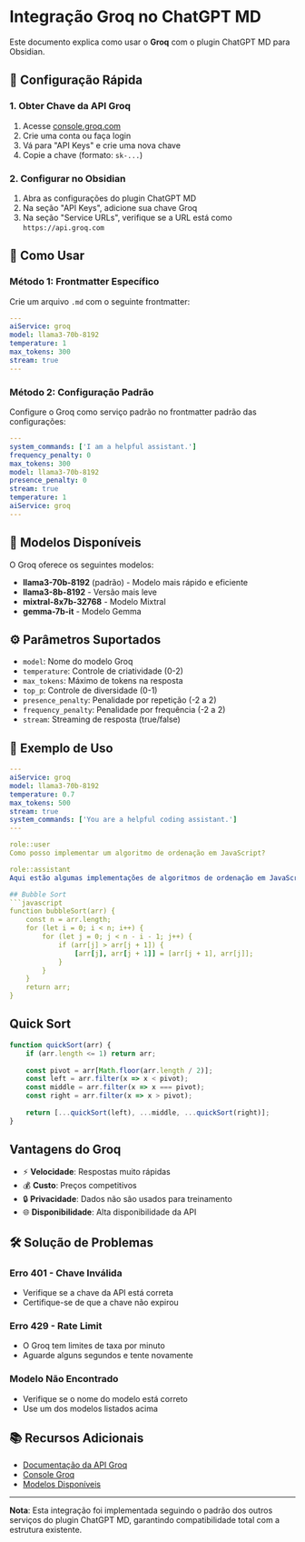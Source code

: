 # Integração Groq no ChatGPT MD

Este documento explica como usar o **Groq** com o plugin ChatGPT MD para Obsidian.

## 🚀 Configuração Rápida

### 1. Obter Chave da API Groq

1. Acesse [console.groq.com](https://console.groq.com)
2. Crie uma conta ou faça login
3. Vá para "API Keys" e crie uma nova chave
4. Copie a chave (formato: `sk-...`)

### 2. Configurar no Obsidian

1. Abra as configurações do plugin ChatGPT MD
2. Na seção "API Keys", adicione sua chave Groq
3. Na seção "Service URLs", verifique se a URL está como `https://api.groq.com`

## 📝 Como Usar

### Método 1: Frontmatter Específico

Crie um arquivo `.md` com o seguinte frontmatter:

```yaml
---
aiService: groq
model: llama3-70b-8192
temperature: 1
max_tokens: 300
stream: true
---
```

### Método 2: Configuração Padrão

Configure o Groq como serviço padrão no frontmatter padrão das configurações:

```yaml
---
system_commands: ['I am a helpful assistant.']
frequency_penalty: 0
max_tokens: 300
model: llama3-70b-8192
presence_penalty: 0
stream: true
temperature: 1
aiService: groq
---
```

## 🤖 Modelos Disponíveis

O Groq oferece os seguintes modelos:

- **llama3-70b-8192** (padrão) - Modelo mais rápido e eficiente
- **llama3-8b-8192** - Versão mais leve
- **mixtral-8x7b-32768** - Modelo Mixtral
- **gemma-7b-it** - Modelo Gemma

## ⚙️ Parâmetros Suportados

- `model`: Nome do modelo Groq
- `temperature`: Controle de criatividade (0-2)
- `max_tokens`: Máximo de tokens na resposta
- `top_p`: Controle de diversidade (0-1)
- `presence_penalty`: Penalidade por repetição (-2 a 2)
- `frequency_penalty`: Penalidade por frequência (-2 a 2)
- `stream`: Streaming de resposta (true/false)

## 🔧 Exemplo de Uso

```yaml
---
aiService: groq
model: llama3-70b-8192
temperature: 0.7
max_tokens: 500
stream: true
system_commands: ['You are a helpful coding assistant.']
---

role::user
Como posso implementar um algoritmo de ordenação em JavaScript?

role::assistant
Aqui estão algumas implementações de algoritmos de ordenação em JavaScript:

## Bubble Sort
```javascript
function bubbleSort(arr) {
    const n = arr.length;
    for (let i = 0; i < n; i++) {
        for (let j = 0; j < n - i - 1; j++) {
            if (arr[j] > arr[j + 1]) {
                [arr[j], arr[j + 1]] = [arr[j + 1], arr[j]];
            }
        }
    }
    return arr;
}
```

## Quick Sort
```javascript
function quickSort(arr) {
    if (arr.length <= 1) return arr;
    
    const pivot = arr[Math.floor(arr.length / 2)];
    const left = arr.filter(x => x < pivot);
    const middle = arr.filter(x => x === pivot);
    const right = arr.filter(x => x > pivot);
    
    return [...quickSort(left), ...middle, ...quickSort(right)];
}
```

## Vantagens do Groq

- ⚡ **Velocidade**: Respostas muito rápidas
- 💰 **Custo**: Preços competitivos
- 🔒 **Privacidade**: Dados não são usados para treinamento
- 🌐 **Disponibilidade**: Alta disponibilidade da API

## 🛠️ Solução de Problemas

### Erro 401 - Chave Inválida
- Verifique se a chave da API está correta
- Certifique-se de que a chave não expirou

### Erro 429 - Rate Limit
- O Groq tem limites de taxa por minuto
- Aguarde alguns segundos e tente novamente

### Modelo Não Encontrado
- Verifique se o nome do modelo está correto
- Use um dos modelos listados acima

## 📚 Recursos Adicionais

- [Documentação da API Groq](https://console.groq.com/docs)
- [Console Groq](https://console.groq.com)
- [Modelos Disponíveis](https://console.groq.com/docs/models)

---

**Nota**: Esta integração foi implementada seguindo o padrão dos outros serviços do plugin ChatGPT MD, garantindo compatibilidade total com a estrutura existente. 